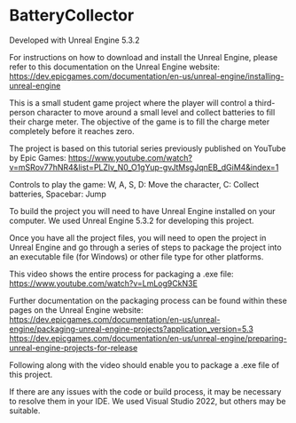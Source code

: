 # BatteryCollector

Developed with Unreal Engine 5.3.2

For instructions on how to download and install the Unreal Engine, please refer to this documentation on the Unreal Engine website:
https://dev.epicgames.com/documentation/en-us/unreal-engine/installing-unreal-engine

This is a small student game project where the player will control a third-person character to move around a small level and collect batteries to fill their charge meter.  The objective of the game is to fill the charge
meter completely before it reaches zero.

The project is based on this tutorial series previously published on YouTube by Epic Games: https://www.youtube.com/watch?v=mSRov77hNR4&list=PLZlv_N0_O1gYup-gvJtMsgJqnEB_dGiM4&index=1

Controls to play the game:
W, A, S, D: Move the character,
C: Collect batteries,
Spacebar: Jump

To build the project you will need to have Unreal Engine installed on your computer.
We used Unreal Engine 5.3.2 for developing this project.

Once you have all the project files, you will need to open the project in Unreal Engine and go through a series of steps to package the project into an executable file (for Windows) or other file type for other platforms.

This video shows the entire process for packaging a .exe file:
https://www.youtube.com/watch?v=LmLog9CkN3E

Further documentation on the packaging process can be found within these pages on the Unreal Engine website:
https://dev.epicgames.com/documentation/en-us/unreal-engine/packaging-unreal-engine-projects?application_version=5.3
https://dev.epicgames.com/documentation/en-us/unreal-engine/preparing-unreal-engine-projects-for-release

Following along with the video should enable you to package a .exe file of this project.

If there are any issues with the code or build process, it may be necessary to resolve them in your IDE.  We used Visual Studio 2022, but others may be suitable.
